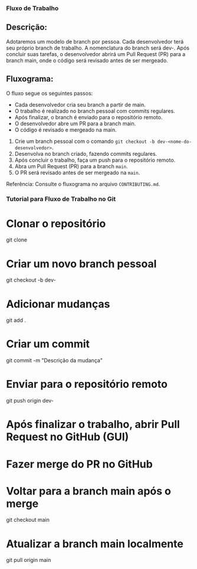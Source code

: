 ### Fluxo de Trabalho

## Descrição:

Adotaremos um modelo de branch por pessoa. Cada desenvolvedor terá seu próprio branch de trabalho. A nomenclatura do branch será dev-<nome-do-desenvolvedor>. Após concluir suas tarefas, o desenvolvedor abrirá um Pull Request (PR) para a branch main, onde o código será revisado antes de ser mergeado.

## Fluxograma:

O fluxo segue os seguintes passos:

- Cada desenvolvedor cria seu branch a partir de main.
- O trabalho é realizado no branch pessoal com commits regulares.
- Após finalizar, o branch é enviado para o repositório remoto.
- O desenvolvedor abre um PR para a branch main.
- O código é revisado e mergeado na main.

1. Crie um branch pessoal com o comando `git checkout -b dev-<nome-do-desenvolvedor>`.
2. Desenvolva no branch criado, fazendo commits regulares.
3. Após concluir o trabalho, faça um push para o repositório remoto.
4. Abra um Pull Request (PR) para a branch `main`.
5. O PR será revisado antes de ser mergeado na `main`.

Referência: Consulte o fluxograma no arquivo `CONTRIBUTING.md`.

### Tutorial para Fluxo de Trabalho no Git

# Clonar o repositório

git clone <url-do-repositorio>

# Criar um novo branch pessoal

git checkout -b dev-<nome-do-desenvolvedor>

# Adicionar mudanças

git add .

# Criar um commit

git commit -m "Descrição da mudança"

# Enviar para o repositório remoto

git push origin dev-<nome-do-desenvolvedor>

# Após finalizar o trabalho, abrir Pull Request no GitHub (GUI)

# Fazer merge do PR no GitHub

# Voltar para a branch main após o merge

git checkout main

# Atualizar a branch main localmente

git pull origin main
